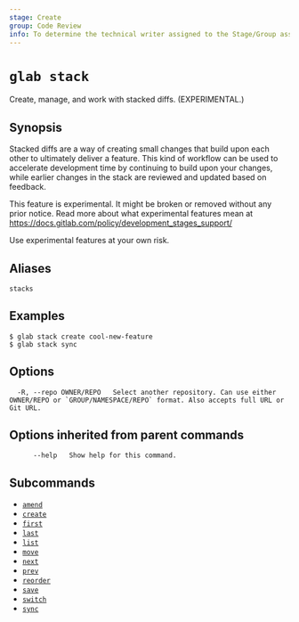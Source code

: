 ```yaml
---
stage: Create
group: Code Review
info: To determine the technical writer assigned to the Stage/Group associated with this page, see https://about.gitlab.com/handbook/product/ux/technical-writing/#assignments
---
```


<!--
This documentation is auto generated by a script.
Please do not edit this file directly. Run `make gen-docs` instead.
-->

# `glab stack`

Create, manage, and work with stacked diffs. (EXPERIMENTAL.)

## Synopsis

Stacked diffs are a way of creating small changes that build upon each other to ultimately deliver a feature. This kind of workflow can be used to accelerate development time by continuing to build upon your changes, while earlier changes in the stack are reviewed and updated based on feedback.

This feature is experimental. It might be broken or removed without any prior notice.
Read more about what experimental features mean at
<https://docs.gitlab.com/policy/development_stages_support/>

Use experimental features at your own risk.

## Aliases

```plaintext
stacks
```

## Examples

```console
$ glab stack create cool-new-feature
$ glab stack sync

```

## Options

```plaintext
  -R, --repo OWNER/REPO   Select another repository. Can use either OWNER/REPO or `GROUP/NAMESPACE/REPO` format. Also accepts full URL or Git URL.
```

## Options inherited from parent commands

```plaintext
      --help   Show help for this command.
```

## Subcommands

- [`amend`](amend.md)
- [`create`](create.md)
- [`first`](first.md)
- [`last`](last.md)
- [`list`](list.md)
- [`move`](move.md)
- [`next`](next.md)
- [`prev`](prev.md)
- [`reorder`](reorder.md)
- [`save`](save.md)
- [`switch`](switch.md)
- [`sync`](sync.md)
